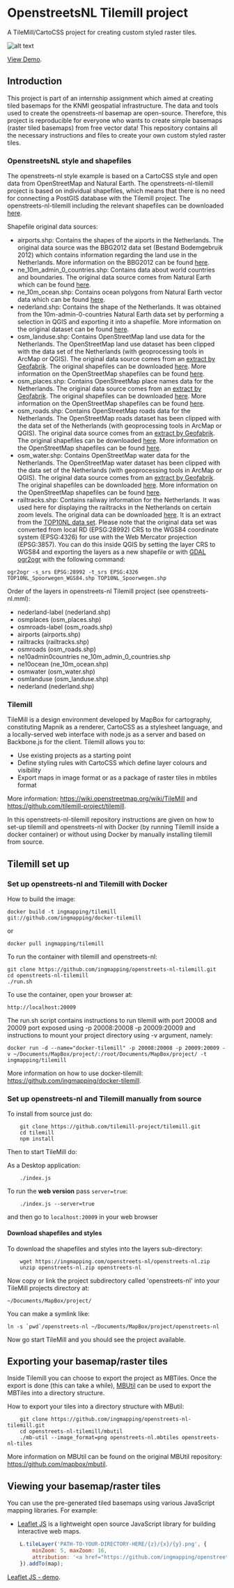 # OpenstreetsNL Tilemill project

A TileMill/CartoCSS project for creating custom styled raster tiles. 

![alt text](https://github.com/ingmapping/openstreets-nl-tilemill/blob/master/demo.gif)

[View Demo](https://tileserver.ingmapping.com/openstreets_nl/demo.html).


## Introduction  

This project is part of an internship assignment which aimed at creating tiled basemaps for the KNMI geospatial infrastructure. The data and tools used to create the openstreets-nl basemap are open-source. Therefore, this project is reproducible for everyone who wants to create simple basemaps (raster tiled basemaps) from free vector data! This repository contains all the necessary instructions and files to create your own custom styled raster tiles. 

### OpenstreetsNL style and shapefiles
The openstreets-nl style example is based on a CartoCSS style and open data from OpenStreetMap and Natural Earth. The openstreets-nl-tilemill project is based on individual shapefiles, which means that there is no need for connecting a PostGIS database with the Tilemill project. The openstreets-nl-tilemill including the relevant shapefiles can be downloaded [here](https://ingmapping.com/openstreets-nl/openstreets-nl.zip).

Shapefile original data sources:
* airports.shp: Contains the shapes of the aiports in the Netherlands. The original data source was the BBG2012 data set  (Bestand Bodemgebruik 2012) which contains information regarding the land use in the Netherlands. More information on the BBG2012 can be found [here](https://data.overheid.nl/data/dataset/bestand-bodemgebruik-2012-shape-file).
* ne_10m_admin_0_countries.shp: Contains data about world countries and boundaries. The original data source comes from Natural Earth which can be found [here](https://www.naturalearthdata.com/downloads/10m-cultural-vectors/10m-admin-0-countries/).
* ne_10m_ocean.shp: Contains ocean polygons from Natural Earth vector data which can be found [here](https://www.naturalearthdata.com/downloads/10m-physical-vectors/10m-ocean/).
* nederland.shp: Contains the shape of the Netherlands. It was obtained from the 10m-admin-0-countries Natural Earth data set by performing a selection in QGIS and exporting it into a shapefile. More information on the original dataset can be found [here](https://www.naturalearthdata.com/downloads/10m-cultural-vectors/10m-admin-0-countries/). 
* osm_landuse.shp: Contains OpenStreetMap land use data for the Netherlands. The OpenStreetMap land use dataset has been clipped with the data set of the Netherlands (with geoprocessing tools in ArcMap or QGIS). The original data source comes from an [extract by Geofabrik](http://download.geofabrik.de/europe/netherlands.html). The original shapefiles can be downloaded [here](http://download.geofabrik.de/europe/netherlands-latest-free.shp.zip). More information on the OpenStreetMap shapefiles can be found [here](http://download.geofabrik.de/osm-data-in-gis-formats-free.pdf).
* osm_places.shp: Contains OpenStreetMap place names data for the Netherlands. The original data source comes from an [extract by Geofabrik](http://download.geofabrik.de/europe/netherlands.html). The original shapefiles can be downloaded [here](http://download.geofabrik.de/europe/netherlands-latest-free.shp.zip). More information on the OpenStreetMap shapefiles can be found [here](http://download.geofabrik.de/osm-data-in-gis-formats-free.pdf).
* osm_roads.shp: Contains OpenStreetMap roads data for the Netherlands. The OpenStreetMap roads dataset has been clipped with the data set of the Netherlands (with geoprocessing tools in ArcMap or QGIS). The original data source comes from an [extract by Geofabrik](http://download.geofabrik.de/europe/netherlands.html). The original shapefiles can be downloaded [here](http://download.geofabrik.de/europe/netherlands-latest-free.shp.zip). More information on the OpenStreetMap shapefiles can be found [here](http://download.geofabrik.de/osm-data-in-gis-formats-free.pdf). 
* osm_water.shp: Contains OpenStreetMap water data for the Netherlands. The OpenStreetMap water dataset has been clipped with the data set of the Netherlands (with geoprocessing tools in ArcMap or QGIS). The original data source comes from an [extract by Geofabrik](http://download.geofabrik.de/europe/netherlands.html). The original shapefiles can be downloaded [here](http://download.geofabrik.de/europe/netherlands-latest-free.shp.zip). More information on the OpenStreetMap shapefiles can be found [here](http://download.geofabrik.de/osm-data-in-gis-formats-free.pdf).
* railtracks.shp: Contains railway information for the Netherlands. It was used here for displaying the railtracks in the Netherlands on certain zoom levels. The original data can be downloaded [here](http://www.imergis.nl/shp/Top10NL_Spoor-shp.zip). It is an extract from the [TOP10NL data set](https://data.overheid.nl/data/dataset/top10nl). Please note that the original data set was converted from local RD (EPSG:28992) CRS to the WGS84 coordinate system (EPSG:4326) for use with the Web Mercator projection (EPSG:3857). You can do this inside QGIS by setting the layer CRS to WGS84 and exporting the layers as a new shapefile or with [GDAL ogr2ogr](http://www.gdal.org/ogr2ogr.html) with the following command: 

```
ogr2ogr -s_srs EPSG:28992 -t_srs EPSG:4326 TOP10NL_Spoorwegen_WGS84.shp TOP10NL_Spoorwegen.shp
``` 

Order of the layers in openstreets-nl Tilemill project (see openstreets-nl.mml):
* nederland-label (nederland.shp)
* osmplaces (osm_places.shp)
* osmroads-label (osm_roads.shp)
* airports (airports.shp)
* railtracks (railtracks.shp)
* osmroads (osm_roads.shp)
* ne10admin0countries ne_10m_admin_0_countries.shp
* ne10ocean (ne_10m_ocean.shp)
* osmwater (osm_water.shp)
* osmlanduse (osm_landuse.shp)
* nederland (nederland.shp)

### Tilemill

TileMill is a design environment developed by MapBox for cartography, constituting Mapnik as a renderer, CartoCSS as a stylesheet language, and a locally-served web interface with node.js as a server and based on Backbone.js for the client. Tilemill allows you to:

* Use existing projects as a starting point 
* Define styling rules with CartoCSS which define layer colours and visibility
* Export maps in image format or as a package of raster tiles in mbtiles format

More information: https://wiki.openstreetmap.org/wiki/TileMill and https://github.com/tilemill-project/tilemill.

In this openstreets-nl-tilemill repository instructions are given on how to set-up tilemill and openstreets-nl with Docker (by running Tilemill inside a docker container) or without using Docker by manually installing tilemill from source.

## Tilemill set up

### Set up openstreets-nl and Tilemill with Docker 

How to build the image:

```
docker build -t ingmapping/tilemill git://github.com/ingmapping/docker-tilemill
```

or 

```
docker pull ingmapping/tilemill
```

To run the container with tilemill and openstreets-nl:

```
git clone https://github.com/ingmapping/openstreets-nl-tilemill.git
cd openstreets-nl-tilemill
./run.sh
```

To use the container, open your browser at:

```
http://localhost:20009
```

The run.sh script contains instructions to run tilemill with port 20008 and 20009 port exposed using -p 20008:20008 -p 20009:20009 and instructions to mount your project directory using -v argument, namely:

```
docker run -d --name="docker-tilemill" -p 20008:20008 -p 20009:20009 -v ~/Documents/MapBox/project/:/root/Documents/MapBox/project/ -t ingmapping/tilemill
```

More information on how to use docker-tilemill: https://github.com/ingmapping/docker-tilemill. 

### Set up openstreets-nl and Tilemill manually from source

To install from source just do:
```
    git clone https://github.com/tilemill-project/tilemill.git
    cd tilemill
    npm install
```
Then to start TileMill do:

As a Desktop application:
```
    ./index.js 
```
To run the **web version** pass `server=true`: 
```
    ./index.js --server=true
```
and then go to `localhost:20009` in your web browser

#### Download shapefiles and styles

To download the shapefiles and styles into the layers sub-directory:

```
    wget https://ingmapping.com/openstreets-nl/openstreets-nl.zip
    unzip openstreets-nl.zip openstreets-nl
```

Now copy or link the project subdirectory called 'openstreets-nl' into
your TileMill projects directory at:

    ~/Documents/MapBox/project/

You can make a symlink like:

    ln -s `pwd`/openstreets-nl ~/Documents/MapBox/project/openstreets-nl

Now go start TileMill and you should see the project available.

## Exporting your basemap/raster tiles

Inside Tilemill you can choose to export the project as MBTiles. Once the export is done (this can take a while), [MBUtil](https://github.com/mapbox/mbutil) can be used to export the MBTiles into a directory structure.

How to export your tiles into a directory structure with MButil:

```
    git clone https://github.com/ingmapping/openstreets-nl-tilemill.git
    cd openstreets-nl-tilemill/mbutil
    ./mb-util --image_format=png openstreets-nl.mbtiles openstreets-nl-tiles
```
More information on MBUtil can be found on the original MBUtil repository: https://github.com/mapbox/mbutil. 

## Viewing your basemap/raster tiles

You can use the pre-generated tiled basemaps using various JavaScript mapping libraries. For example:

* [Leaflet JS](https://leafletjs.com/) is a lightweight open source JavaScript library for building interactive web maps.

```js
	L.tileLayer('PATH-TO-YOUR-DIRECTORY-HERE/{z}/{x}/{y}.png', {
		minZoom: 5, maxZoom: 16,
		attribution: '<a href="https://github.com/ingmapping/openstreets-nl-tilemill/">Basemap created with Tilemill</a> - <a href="https:// 	www.ingmapping.com">ingmapping.com</a>'
	}).addTo(map);
```
[Leaflet JS - demo](https://tileserver.ingmapping.com/openstreets_nl/demo.html).
